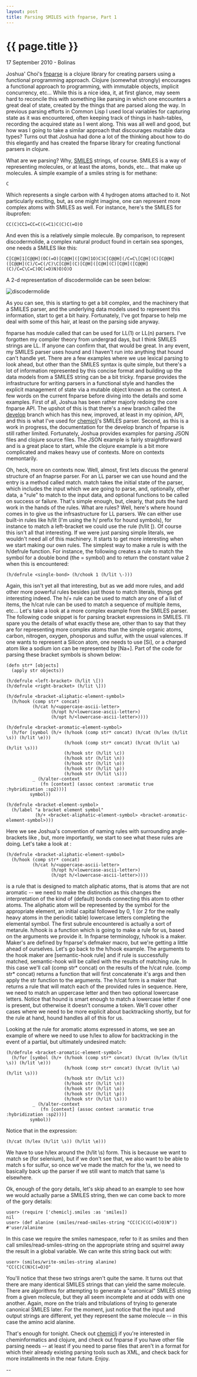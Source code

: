 ```yaml
---
layout: post
title: Parsing SMILES with fnparse, Part 1
---
```


{{ page.title }}
================

<p class="meta">17 September 2010 - Bolinas</p>

Joshua' Choi's [fnparse](http://github.com/joshua-choi/fnparse) is a
clojure library for creating parsers using a functional programming
approach. Clojure (somewhat strongly) encourages a functional approach
to programming, with immutable objects, implicit concurrency,
etc... While this is a nice idea, it, at first glance, may seem hard
to reconcile this with something like parsing in which one encounters
a great deal of state, created by the things that are parsed along the
way. In previous parsing efforts in Common Lisp I used local variables
for capturing state as it was encountered, often keeping track of
things in hash-tables, recording the acquired state as I went
along. This was all well and good, but how was I going to take a
similar approach that discourages mutable data types? Turns out that
Joshua had done a lot of the thinking about how to do this elegantly
and has created the fnparse library for creating functional parsers in
clojure.

What are we parsing? Why,
[SMILES](http://www.daylight.com/dayhtml/doc/theory/theory.smiles.html)
strings, of course. SMILES is a way of representing molecules, or at
least the atoms, bonds, etc... that make up molecules. A simple
example of a smiles string is for methane:

    C

Which represents a single carbon with 4 hydrogen atoms attached to
it. Not particularly exciting, but, as one might imagine, one can
represent more complex atoms with SMILES as well. For instance, here's
the SMILES for ibuprofen:

    CC(C)CC1=CC=C(C=C1)C(C)C(=O)O

And even this is a relatively simple molecule. By comparison, to
represent discodermolide, a complex natural product found in certain
sea sponges, one needs a SMILES like this:

    C[C@H]1[C@@H](OC(=O)[C@@H]([C@H]1O)C)C[C@@H](/C=C\[C@H](C)[C@@H]([C@@H](C)/C=C(/C)\C[C@H](C)[C@H]([C@H](C)[C@H]([C@@H](C)/C=C\C=C)OC(=O)N)O)O)O 

A 2-d representation of discodermolide can be seen below:

![discodermolide](http://pubchem.ncbi.nlm.nih.gov/image/imgsrv.fcgi?t=l&cid=643668)

As you can see, this is starting to get a bit complex, and the
machinery that a SMILES parser, and the underlying data models used to
represent this information, start to get a bit hairy. Fortunately,
I've got fnparse to help me deal with some of this hair, at least on
the parsing side anyway.

fnparse has module called that can be used for LL(1) or LL(n)
parsers. I've forgotten my compiler theory from undergrad days, but I
think SMILES strings are LL. If anyone can confirm that, that would be
great. In any event, my SMILES parser uses hound and I haven't run
into anything that hound can't handle yet. There are a few examples
where we use lexical parsing to look ahead, but other than the SMILES
syntax is quite simple, but there's a lot of information represented
by this concise format and building up the data models from a SMILES
string can be a bit tricky. fnparse provides the infrastructure for
writing parsers in a functional style and handles the explicit
management of state via a mutable object known as the context. A few
words on the current fnparse before diving into the details and some
examples. First of all, Joshua has been rather majorly redoing the
core fnparse API. The upshot of this is that there's a new branch
called the
[develop](http://github.com/joshua-choi/fnparse/tree/develop/src)
branch which has this new, improved, at least in my opinion, API, and
this is what I've used for
[chemiclj](http://github.com/slyrus/chemiclj)'s SMILES parser. Second,
as this is a work in progress, the documentation for the develop
branch of fnparse is still rather limited. Fortunately, Joshua
provides examples for parsing JSON files and clojure source files. The
JSON example is fairly straightforward and is a great place to start,
while the clojure example is a bit more complicated and makes heavy
use of contexts. More on contexts memontarily.

Oh, heck, more on contexts now. Well, almost, first lets discuss the
general structure of an fnaprse parser. For an LL parser we can use
hound and the entry is a method called match. match takes the initial
state of the parser, which includes the input which we are going to
parse, and, optionally, other data, a "rule" to match to the input
data, and optional functions to be called on success or
failure. That's simple enough, but, clearly, that puts the hard work
in the hands of the rules. What are rules? Well, here's where hound
comes in to give us the infrsastructure for LL parsers. We can either
use built-in rules like h/lit (I'm using the h/ prefix for hound
symbols), for instance to match a left-bracket we could use the rule
(h/lit \[). Of course this isn't all that interesting. If we were just
parsing simple literals, we wouldn't need all of this machinery. It
starts to get more interesting when we start making our own rules. The
simplest way to make a rule is with the h/defrule function. For
instance, the following creates a rule to match the symbol for a
double bond (the = symbol) and to return the constant value 2 when
this is encountered:

    (h/defrule <single-bond> (h/chook 1 (h/lit \-)))

Again, this isn't yet all that interesting, but as we add more rules,
and add other more powerful rules besides just those to match
literals, things get interesting indeed. The h/+ rule can be used to
match any one of a list of items, the h/cat rule can be used to match
a sequence of multiple items, etc... Let's take a look at a more
complex example from the SMILES parser. The following code snippet is
for parsing bracket expressions in SMILES. I'll spare you the details
of what exactly these are, other than to say that they are for
representing more complex atoms than the simple organic atoms, carbon,
nitrogen, oxygen, phosporus and sulfur, with the usual valences. If
one wants to represent a Silicon atom, one needs to use [Si], or a
charged atom like a sodium ion can be represented by [Na+]. Part of
the code for parsing these bracket symbols is shown below:

    (defn str* [objects]
      (apply str objects))

    (h/defrule <left-bracket> (h/lit \[))
    (h/defrule <right-bracket> (h/lit \]))

    (h/defrule <bracket-aliphatic-element-symbol>
      (h/hook (comp str* concat)
              (h/cat h/<uppercase-ascii-letter>
                     (h/opt h/<lowercase-ascii-letter>)
                     (h/opt h/<lowercase-ascii-letter>))))

    (h/defrule <bracket-aromatic-element-symbol>
      (h/for [symbol (h/+ (h/hook (comp str* concat) (h/cat (h/lex (h/lit \s)) (h/lit \e)))
                          (h/hook (comp str* concat) (h/cat (h/lit \a) (h/lit \s)))
                          (h/hook str (h/lit \c))
                          (h/hook str (h/lit \n))
                          (h/hook str (h/lit \o))
                          (h/hook str (h/lit \p))
                          (h/hook str (h/lit \s)))
              _ (h/alter-context
                 (fn [context] (assoc context :aromatic true :hybridization :sp2)))]
             symbol))

    (h/defrule <bracket-element-symbol>
      (h/label "a bracket element symbol"
               (h/+ <bracket-aliphatic-element-symbol> <bracket-aromatic-element-symbol>)))

Here we see Joshua's convention of naming rules with surrounding
angle-brackets like <bracket-element-symbol>, but, more
importantly, we start to see what these rules are doing. Let's
take a look at <bracket-aliphatic-element-symbol>:

    (h/defrule <bracket-aliphatic-element-symbol>
      (h/hook (comp str* concat)
              (h/cat h/<uppercase-ascii-letter>
                     (h/opt h/<lowercase-ascii-letter>)
                     (h/opt h/<lowercase-ascii-letter>))))

<bracket-aliphatic-element-symbol> is a rule that is designed to match
aliphatic atoms, that is atoms that are not aromatic -- we need to
make the distinction as this changes the interpretation of the kind of
(default) bonds connecting this atom to other atoms. The aliphatic
atom will be represented by the symbol for the appropriate element, an
initial capital followed by 0, 1 (or 2 for the really heavy atoms in
the periodic table) lowercase letters completing the elemental
symbol. The first subrule encountered is actually a sort of
metarule. h/hook is a function which is going to make a rule for us,
based on the arguments we provide it. In fnparse terminology, h/hook
is a maker. Maker's are defined by fnparse's defmaker macro, but we're
getting a little ahead of ourselves. Let's go back to the h/hook
example. The arguments to the hook maker are [semantic-hook rule] and
if rule is successfully matched, semantic-hook will be called with the
results of matching rule. In this case we'll call (comp str* concat)
on the results of the h/cat rule. (comp str* concat) returns a
function that will first concatenate it's args and then apply the str
function to the arguments. The h/cat form is a maker that returns a
rule that will match each of the provided rules in sequence. Here, we
need to match an uppercase letter and then two optional lowercase
letters. Notice that hound is smart enough to match a lowercase letter
if one is present, but otherwise it doesn't consume a token. We'll
cover other cases where we need to be more explicit about backtracking
shortly, but for the rule at hand, hound handles all of this for us.

Looking at the rule for aromatic atoms expressed in atoms, we see an
example of where we need to use h/lex to allow for backtracking in the
event of a partial, but ultimately undesired match:

    (h/defrule <bracket-aromatic-element-symbol>
      (h/for [symbol (h/+ (h/hook (comp str* concat) (h/cat (h/lex (h/lit \s)) (h/lit \e)))
                          (h/hook (comp str* concat) (h/cat (h/lit \a) (h/lit \s)))
                          (h/hook str (h/lit \c))
                          (h/hook str (h/lit \n))
                          (h/hook str (h/lit \o))
                          (h/hook str (h/lit \p))
                          (h/hook str (h/lit \s)))
              _ (h/alter-context
                 (fn [context] (assoc context :aromatic true :hybridization :sp2)))]
             symbol))


Notice that in the expression:
    
    (h/cat (h/lex (h/lit \s)) (h/lit \e)))

We have to use h/lex around the (h/lit \s) form. This is because we
want to match se (for selenium), but if we don't see that, we also
want to be able to match s for sulfur, so once we've made the match
for the \s, we need to basically back up the parser if we still want
to match that same \s elsewhere.

Ok, enough of the gory details, let's skip ahead to an example to see
how we would actually parse a SMILES string, then we can come back to
more of the gory details:

    user> (require ['chemiclj.smiles :as 'smiles])
    nil
    user> (def alanine (smiles/read-smiles-string "CC(C)C(C(=O)O)N"))
    #'user/alanine

In this case we require the smiles namespace, refer to it as smiles
and then call smiles/read-smiles-string on the appropriate string and
squirrel away the result in a global variable. We can write this
string back out with:

    user> (smiles/write-smiles-string alanine)
    "CC(C)C(N)C(=O)O"

You'll notice that these two strings aren't quite the same. It turns
out that there are many identical SMILES strings that can yield the
same molecule. There are algorithms for attempting to generate a
"canonical" SMILES string from a given molecule, but they all seem
incomplete and at odds with one another. Again, more on the trials and
tribulations of trying to generate canonical SMILES later. For the
moment, just notice that the input and output strings are different,
yet they represent the same molecule -- in this case the amino acid
alanine.

That's enough for tonight. Check out
[chemiclj](http://github.com/slyrus/chemiclj) if you're interested in
cheminformatics and clojure, and check out fnparse if you have other
file parsing needs -- at least if you need to parse files that aren't
in a format for which their already existing parsing tools such as
XML, and check back for more installments in the near future. Enjoy.

--

